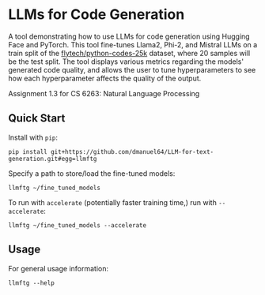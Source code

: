 # LLMs for Code Generation
A tool demonstrating how to use LLMs for code generation using Hugging Face and PyTorch. This tool fine-tunes Llama2, Phi-2, and Mistral LLMs on a train split of the [flytech/python-codes-25k](https://huggingface.co/datasets/flytech/python-codes-25k) dataset, where 20 samples will be the test split. The tool displays various metrics regarding the models' generated code quality, and allows the user to tune hyperparameters to see how each hyperparameter affects the quality of the output.

Assignment 1.3 for CS 6263: Natural Language Processing

## Quick Start
Install with `pip`:
```
pip install git+https://github.com/dmanuel64/LLM-for-text-generation.git#egg=llmftg
```
Specify a path to store/load the fine-tuned models:
```
llmftg ~/fine_tuned_models
```
To run with `accelerate` (potentially faster training time,) run with `--accelerate`:
```
llmftg ~/fine_tuned_models --accelerate
```

## Usage
For general usage information:
```
llmftg --help
```